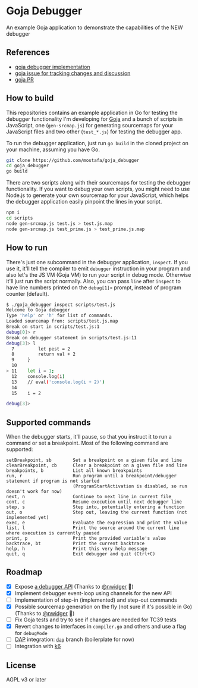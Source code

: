 # Goja Debugger

An example Goja application to demonstrate the capabilities of the NEW debugger

## References

- [goja debugger implementation](https://github.com/mostafa/goja/tree/debugger)
- [goja issue for tracking changes and discussion](https://github.com/dop251/goja/issues/294)
- [goja PR](https://github.com/dop251/goja/pull/297)

## How to build

This repositories contains an example application in Go for testing the debugger functionality I'm developing for [Goja](https://github.com/dop251/goja) and a bunch of scripts in JavaScript, one (`gen-srcmap.js`) for generating sourcemaps for your JavaScript files and two other (`test_*.js`) for testing the debugger app.

To run the debugger application, just run `go build` in the cloned project on your machine, assuming you have Go.

```bash
git clone https://github.com/mostafa/goja_debugger
cd goja_debugger
go build
```

There are two scripts along with their sourcemaps for testing the debugger functionality. If you want to debug your own scripts, you might need to use Node.js to generate your own sourcemap for your JavaScript, which helps the debugger application easily pinpoint the lines in your script.

```bash
npm i
cd scripts
node gen-srcmap.js test.js > test.js.map
node gen-srcmap.js test_prime.js > test_prime.js.map
```

## How to run

There's just one subcommand in the debugger application, `inspect`. If you use it, it'll tell the compiler to emit `debugger` instruction in your program and also let's the JS VM (Goja VM) to run your script in debug mode. Otherwise it'll just run the script normally. Also, you can pass `line` after `inspect` to have line numbers printed on the `debug[1]>` prompt, instead of program counter (default).

```bash
$ ./goja_debugger inspect scripts/test.js
Welcome to Goja debugger
Type 'help' or 'h' for list of commands.
Loaded sourcemap from: scripts/test.js.map
Break on start in scripts/test.js:1
debug[0]> r
Break on debugger statement in scripts/test.js:11
debug[3]> l
  7         let pest = 2
  8         return val + 2
  9     }
  10
> 11    let i = 1;
  12    console.log(i)
  13    // eval('console.log(i + 2)')
  14
  15    i = 2

debug[3]>
```

## Supported commands

When the debugger starts, it'll pause, so that you instruct it to run a command or set a breakpoint. Most of the following command are supported:

```terminal
setBreakpoint, sb        Set a breakpoint on a given file and line
clearBreakpoint, cb      Clear a breakpoint on a given file and line
breakpoints, b           List all known breakpoints
run, r                   Run program until a breakpoint/debugger statement if program is not started
                         (ProgramStartActivation is disabled, so run doesn't work for now)
next, n                  Continue to next line in current file
cont, c                  Resume execution until next debugger line
step, s                  Step into, potentially entering a function
out, o                   Step out, leaving the current function (not implemented yet)
exec, e                  Evaluate the expression and print the value
list, l                  Print the source around the current line where execution is currently paused
print, p                 Print the provided variable's value
backtrace, bt            Print the current backtrace
help, h                  Print this very help message
quit, q                  Exit debugger and quit (Ctrl+C)
```

## Roadmap

- [x] Expose [a debugger API](https://github.com/dop251/goja/issues/294#issuecomment-869012300) (Thanks to [@nwidger](https://github.com/nwidger) :pray:)
- [x] Implement debugger event-loop using channels for the new API
- [ ] Implementation of step-in (implemented) and step-out commands
- [x] Possible sourcemap generation on the fly (not sure if it's possible in Go) (Thanks to [@nwidger](https://github.com/nwidger) :pray:)
- [ ] Fix Goja tests and try to see if changes are needed for TC39 tests
- [x] Revert changes to interfaces in `compiler.go` and others and use a flag for `debugMode`
- [ ] [DAP](https://microsoft.github.io/debug-adapter-protocol/) integration: [`dap`](https://github.com/mostafa/goja_debugger/tree/dap) branch (boilerplate for now)
- [ ] Integration with [k6](https://github.com/k6io/k6)

## License

AGPL v3 or later
